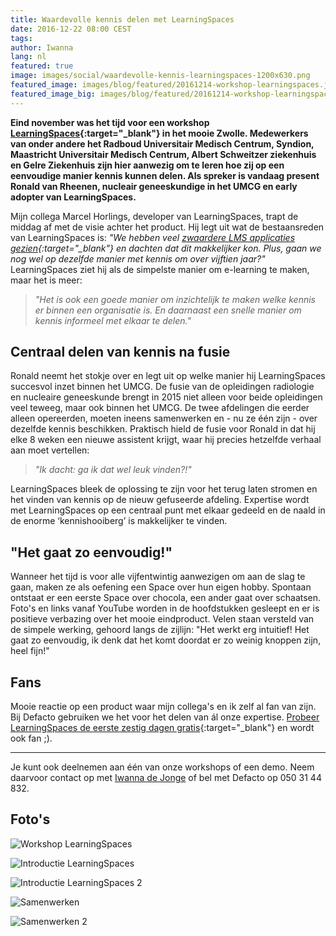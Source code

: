 ```yaml
---
title: Waardevolle kennis delen met LearningSpaces
date: 2016-12-22 08:00 CEST
tags:
author: Iwanna
lang: nl
featured: true
image: images/social/waardevolle-kennis-learningspaces-1200x630.png
featured_image: images/blog/featured/20161214-workshop-learningspaces.jpg
featured_image_big: images/blog/featured/20161214-workshop-learningspaces-1228x768.jpg
---
```


**Eind november was het tijd voor een workshop [LearningSpaces](http://www.learningspaces.nl){:target="_blank"} in het mooie Zwolle. Medewerkers van onder andere het Radboud Universitair Medisch Centrum, Syndion, Maastricht Universitair Medisch Centrum, Albert Schweitzer ziekenhuis en Gelre Ziekenhuis zijn hier aanwezig om te leren hoe zij op een eenvoudige manier kennis kunnen delen. Als spreker is vandaag present Ronald van Rheenen, nucleair geneeskundige in het UMCG en early adopter van LearningSpaces.**

Mijn collega Marcel Horlings, developer van LearningSpaces, trapt de middag af met de visie achter het product. Hij legt uit wat de bestaansreden van LearningSpaces is: *"We hebben veel [zwaardere LMS applicaties gezien](http://blog.learningspaces.io/ending-the-lms-era-for-organisations/){:target="_blank"} en dachten dat dit makkelijker kon. Plus, gaan we nog wel op dezelfde manier met kennis om over vijftien jaar?"* LearningSpaces ziet hij als de simpelste manier om e-learning te maken, maar het is meer:

> *"Het is ook een goede manier om inzichtelijk te maken welke kennis er binnen een organisatie is. En daarnaast een snelle manier om kennis informeel met elkaar te delen."*

## Centraal delen van kennis na fusie

Ronald neemt het stokje over en legt uit op welke manier hij LearningSpaces succesvol inzet binnen het UMCG. De fusie van de opleidingen radiologie en nucleaire geneeskunde brengt in 2015 niet alleen voor beide opleidingen veel teweeg, maar ook binnen het UMCG. De twee afdelingen die eerder alleen opereerden, moeten ineens samenwerken en - nu ze één zijn - over dezelfde kennis beschikken. Praktisch hield de fusie voor Ronald in dat hij elke 8 weken een nieuwe assistent krijgt, waar hij precies hetzelfde verhaal aan moet vertellen:

> *"Ik dacht: ga ik dat wel leuk vinden?!"*

LearningSpaces bleek de oplossing te zijn voor het terug laten stromen en het vinden van kennis op de nieuw gefuseerde afdeling. Expertise wordt met LearningSpaces op een centraal punt met elkaar gedeeld en de naald in de enorme ‘kennishooiberg’ is makkelijker te vinden.

## "Het gaat zo eenvoudig!"

Wanneer het tijd is voor alle vijfentwintig aanwezigen om aan de slag te gaan, maken ze als oefening een Space over hun eigen hobby. Spontaan ontstaat er een eerste Space over chocola, een ander gaat over schaatsen. Foto's en links vanaf YouTube worden in de hoofdstukken gesleept en er is positieve verbazing over het mooie eindproduct. Velen staan versteld van de simpele werking, gehoord langs de zijlijn: "Het werkt erg intuitief! Het gaat zo eenvoudig, ik denk dat het komt doordat er zo weinig knoppen zijn, heel fijn!"

## Fans

Mooie reactie op een product waar mijn collega's en ik zelf al fan van zijn. Bij Defacto gebruiken we het voor het delen van ál onze expertise. [Probeer LearningSpaces de eerste zestig dagen gratis](http://www.learningspaces.nl){:target="_blank"} en wordt ook fan ;).

---

Je kunt ook deelnemen aan één van onze workshops of een demo. Neem daarvoor contact op met [Iwanna de Jonge](mailto:iwanna@defacto.nl) of bel met Defacto op 050 31 44 832.

## Foto's

![Workshop LearningSpaces](/images/blog/20161214-workshop-learningspaces-01.jpg)

![Introductie LearningSpaces](/images/blog/20161214-workshop-learningspaces-02.jpg)

![Introductie LearningSpaces 2](/images/blog/20161214-workshop-learningspaces-03.jpg)

![Samenwerken](/images/blog/20161214-workshop-learningspaces-04.jpg)

![Samenwerken 2](/images/blog/20161214-workshop-learningspaces-05.jpg)
